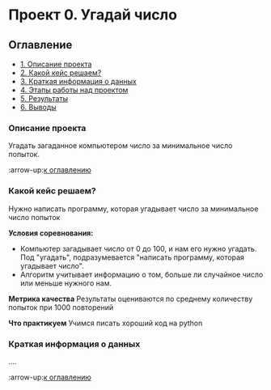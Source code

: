 # Проект 0. Угадай число

## Оглавление

- [1. Описание проекта](https://github.com/borrnbor/sf_dataScience/project_0/README.md#Описание-проекта)
- [2. Какой кейс решаем?](https://github.com/borrnbor/sf_dataScience/project_0/README.md#Какой-кейс-решаем)
- [3. Краткая информация о данных](https://github.com/borrnbor/sf_dataScience/project_0/README.md#Краткая-информация-о-данных)
- [4. Этапы работы над проектом](https://github.com/borrnbor/sf_dataScience/project_0/README.md#Этапы-работы-над-проектом)
- [5. Результаты](https://github.com/borrnbor/sf_dataScience/project_0/README.md#Результаты)
- [6. Выводы](https://github.com/borrnbor/sf_dataScience/project_0/README.md#Выводы)

### Описание проекта

Угадать загаданное компьютером число за минимальное число попыток.

:arrow-up:[к оглавлению](https://github.com/borrnbor/sf_dataScience/project_0/README.md#Оглавление)

### Какой кейс решаем?

Нужно написать программу, которая угадывает число за минимальное число попыток

**Условия соревнования:**

- Компьютер загадывает число от 0 до 100, и нам его нужно угадать. Под "угадать", подразумевается "написать программу, которая угадывает число".
- Алгоритм учитывает информацию о том, больше ли случайное число или меньше нужного нам.

**Метрика качества**
Результаты оцениваются по среднему количеству попыток при 1000 повторений

**Что практикуем**
Учимся писать хороший код на python

### Краткая информация о данных

....

:arrow-up:[к оглавлению](https://github.com/borrnbor/sf_dataScience/project_0/README.md#Оглавление)
